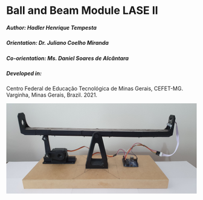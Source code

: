 # Ball and Beam Module LASE II

##### Author: Hadler Henrique Tempesta
##### Orientation: Dr. Juliano Coelho Miranda
##### Co-orientation: Ms. Daniel Soares de Alcântara


##### Developed in: 
Centro Federal de Educação Tecnológica de Minas Gerais, CEFET-MG. Varginha, Minas Gerais, Brazil. 2021.


![](https://github.com/HadlerHT/BallAndBeam/blob/Images/BallAndBeamLASEII.jpg)
